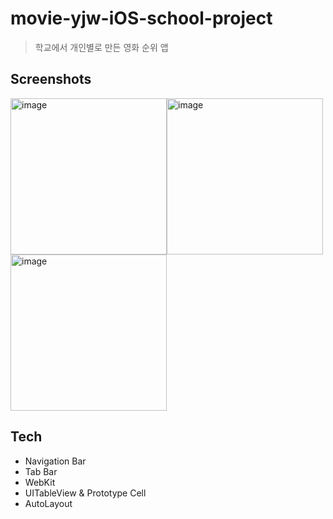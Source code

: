 # movie-yjw-iOS-school-project

> 학교에서 개인별로 만든 영화 순위 앱

## Screenshots

<img width="250" alt="image" src="https://user-images.githubusercontent.com/81426024/173306617-d7338cd3-af4d-4028-b03a-f668a2b5dac6.png"><img width="250" alt="image" src="https://user-images.githubusercontent.com/81426024/173306691-c4fbae33-7438-4d28-8a83-c0b68003cf92.png"><img width="250" alt="image" src="https://user-images.githubusercontent.com/81426024/173306660-f0215393-2994-4e7d-861a-b54f20ff8d6e.png">

## Tech

- Navigation Bar
- Tab Bar
- WebKit
- UITableView & Prototype Cell
- AutoLayout
